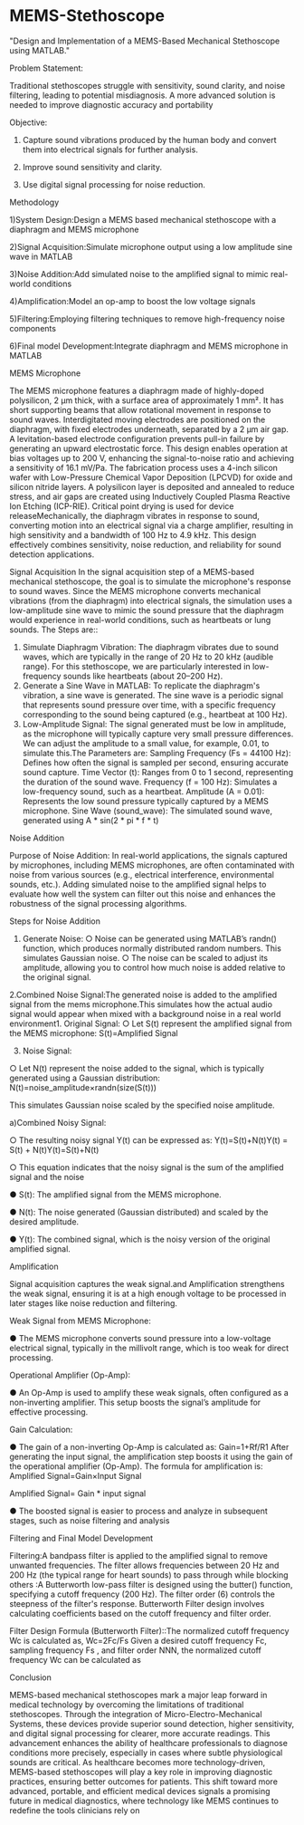 # MEMS-Stethoscope
"Design and Implementation of a MEMS-Based Mechanical Stethoscope using MATLAB."

Problem Statement:

Traditional stethoscopes struggle with sensitivity, sound clarity, and
noise filtering, leading to potential misdiagnosis. A more advanced solution is needed to
improve diagnostic accuracy and portability

Objective:
1) Capture sound vibrations produced by the human body and convert them into electrical
signals for further analysis.

2) Improve sound sensitivity and clarity.

3) Use digital signal processing for noise reduction.

Methodology

1)System Design:Design a MEMS based mechanical stethoscope with a diaphragm and
MEMS microphone

2)Signal Acquisition:Simulate microphone output using a low amplitude sine wave in
MATLAB

3)Noise Addition:Add simulated noise to the amplified signal to mimic real-world
conditions

4)Amplification:Model an op-amp to boost the low voltage signals

5)Filtering:Employing filtering techniques to remove high-frequency noise components

6)Final model Development:Integrate diaphragm and MEMS microphone in MATLAB

MEMS Microphone

The MEMS microphone features a diaphragm made of highly-doped polysilicon, 2 μm
thick, with a surface area of approximately 1 mm². It has short supporting beams that
allow rotational movement in response to sound waves. Interdigitated moving
electrodes are positioned on the diaphragm, with fixed electrodes underneath,
separated by a 2 μm air gap.
A levitation-based electrode configuration prevents pull-in failure by generating an
upward electrostatic force. This design enables operation at bias voltages up to 200 V,
enhancing the signal-to-noise ratio and achieving a sensitivity of 16.1 mV/Pa.
The fabrication process uses a 4-inch silicon wafer with Low-Pressure Chemical Vapor
Deposition (LPCVD) for oxide and silicon nitride layers. A polysilicon layer is deposited and
annealed to reduce stress, and air gaps are created using Inductively Coupled Plasma
Reactive Ion Etching (ICP-RIE). Critical point drying is used for device releaseMechanically, the diaphragm vibrates in response to sound, converting motion into
an electrical signal via a charge amplifier, resulting in high sensitivity and a
bandwidth of 100 Hz to 4.9 kHz. This design effectively combines sensitivity, noise
reduction, and reliability for sound detection applications.

Signal Acquisition
In the signal acquisition step of a MEMS-based mechanical stethoscope, the goal is to
simulate the microphone's response to sound waves. Since the MEMS microphone
converts mechanical vibrations (from the diaphragm) into electrical signals, the simulation
uses a low-amplitude sine wave to mimic the sound pressure that the diaphragm would
experience in real-world conditions, such as heartbeats or lung sounds.
The Steps are::
1. Simulate Diaphragm Vibration: The diaphragm vibrates due to sound waves,
which are typically in the range of 20 Hz to 20 kHz (audible range). For this
stethoscope, we are particularly interested in low-frequency sounds like heartbeats
(about 20–200 Hz).
2. Generate a Sine Wave in MATLAB: To replicate the diaphragm's vibration, a sine
wave is generated. The sine wave is a periodic signal that represents sound
pressure over time, with a specific frequency corresponding to the sound being
captured (e.g., heartbeat at 100 Hz).
3. Low-Amplitude Signal: The signal generated must be low in amplitude, as the
microphone will typically capture very small pressure differences. We can adjust the
amplitude to a small value, for example, 0.01, to simulate this.The Parameters are:
Sampling Frequency (Fs = 44100
Hz): Defines how often the signal is
sampled per second, ensuring
accurate sound capture.
Time Vector (t): Ranges from 0 to 1
second, representing the duration of
the sound wave.
Frequency (f = 100 Hz): Simulates a
low-frequency sound, such as a
heartbeat.
Amplitude (A = 0.01): Represents
the low sound pressure typically
captured by a MEMS microphone.
Sine Wave (sound_wave): The
simulated sound wave, generated
using A * sin(2 * pi * f * t)

Noise Addition

Purpose of Noise Addition: In real-world applications, the signals captured by microphones,
including MEMS microphones, are often contaminated with noise from various sources (e.g.,
electrical interference, environmental sounds, etc.). Adding simulated noise to the amplified
signal helps to evaluate how well the system can filter out this noise and enhances the
robustness of the signal processing algorithms.

Steps for Noise Addition
1. Generate Noise:
○ Noise can be generated using MATLAB’s randn() function, which produces
normally distributed random numbers. This simulates Gaussian noise.
○ The noise can be scaled to adjust its amplitude, allowing you to control how
much noise is added relative to the original signal.

2.Combined Noise Signal:The generated noise is added to the amplified signal from the
mems microphone.This simulates how the actual audio signal would appear when mixed
with a background noise in a real world environment1. Original Signal:
○ Let S(t) represent the amplified signal from the MEMS microphone:
S(t)=Amplified Signal

3. Noise Signal:

○ Let N(t) represent the noise added to the signal, which is typically generated
using a Gaussian distribution: N(t)=noise_amplitude×randn(size(S(t)))

This
simulates Gaussian noise scaled by the specified noise amplitude.

a)Combined Noisy Signal:

○ The resulting noisy signal Y(t) can be expressed as: Y(t)=S(t)+N(t)Y(t) =
S(t) + N(t)Y(t)=S(t)+N(t)


○ This equation indicates that the noisy signal is the sum of the amplified signal and
the noise

● S(t): The amplified signal from the MEMS microphone.

● N(t): The noise generated (Gaussian distributed) and scaled by the desired amplitude.

● Y(t): The combined signal, which is the noisy version of the original amplified signal.

Amplification

Signal acquisition captures the weak signal.and Amplification
strengthens the weak signal, ensuring it is at a high enough voltage to be
processed in later stages like noise reduction and filtering.

Weak Signal from MEMS Microphone:

● The MEMS microphone converts sound pressure into a low-voltage electrical signal,
typically in the millivolt range, which is too weak for direct processing.

Operational Amplifier (Op-Amp):

● An Op-Amp is used to amplify these weak signals, often configured as a
non-inverting amplifier. This setup boosts the signal’s amplitude for effective
processing.

Gain Calculation:

● The gain of a non-inverting Op-Amp is calculated as:
Gain=1+Rf/R1
After generating the input signal, the
amplification step boosts it using the gain of
the operational amplifier (Op-Amp).
The formula for amplification is: Amplified
Signal=Gain×Input Signal


Amplified Signal= Gain * input signal

● The boosted signal is easier to process and analyze in
subsequent stages, such as noise filtering and
analysis

Filtering and Final Model Development

Filtering:A bandpass filter is applied to the amplified signal to remove unwanted frequencies. The
filter allows frequencies between 20 Hz and 200 Hz (the typical range for heart sounds) to pass
through while blocking others
:A Butterworth low-pass filter is designed using the butter() function, specifying a cutoff
frequency (200 Hz). The filter order (6) controls the steepness of the filter's response.
Butterworth Filter design involves calculating coefficients based on the cutoff frequency
and filter order.

Filter Design Formula (Butterworth Filter)::The normalized cutoff frequency Wc is
calculated as, Wc=2Fc/Fs
Given a desired cutoff frequency Fc, sampling frequency Fs , and filter order NNN, the
normalized cutoff frequency Wc can be calculated as

Conclusion

MEMS-based mechanical stethoscopes mark a major leap forward in medical technology
by overcoming the limitations of traditional stethoscopes. Through the integration of
Micro-Electro-Mechanical Systems, these devices provide superior sound detection,
higher sensitivity, and digital signal processing for clearer, more accurate readings. This
advancement enhances the ability of healthcare professionals to diagnose conditions
more precisely, especially in cases where subtle physiological sounds are critical. As
healthcare becomes more technology-driven, MEMS-based stethoscopes will play a key
role in improving diagnostic practices, ensuring better outcomes for patients. This shift
toward more advanced, portable, and efficient medical devices signals a promising
future in medical diagnostics, where technology like MEMS continues to redefine the
tools clinicians rely on


